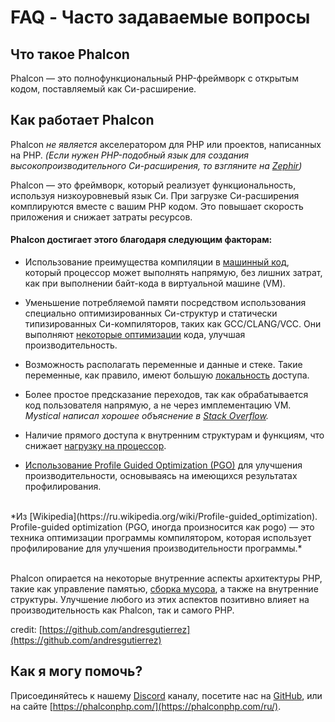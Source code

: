 # FAQ - Часто задаваемые вопросы

## Что такое Phalcon
Phalcon — это полнофункциональный PHP-фреймворк с открытым кодом, поставляемый как Си-расширение.

## Как работает Phalcon
Phalcon *не является* акселератором для PHP или проектов, написанных на PHP. _(Если нужен PHP-подобный язык для создания высокопроизводительного Си-расширения, то взгляните на [Zephir](https://github.com/phalcon/zephir))_

Phalcon — это фреймворк, который реализует функциональность, используя низкоуровневый язык Си. При загрузке Си-расширения комплируются вместе с вашим PHP кодом. Это повышает скорость приложения и снижает затраты ресурсов.

#### Phalcon достигает этого благодаря следующим факторам:

- Использование преимущества компиляции в [машинный код](https://ru.wikipedia.org/wiki/%D0%9C%D0%B0%D1%88%D0%B8%D0%BD%D0%BD%D1%8B%D0%B9_%D0%BA%D0%BE%D0%B4), который процессор может выполнять напрямую, без лишних затрат, как при выполнении байт-кода в виртуальной машине (VM).

- Уменьшение потребляемой памяти посредством использования специально оптимизированных Си-структур и статически типизированных Си-компиляторов, таких как GCC/CLANG/VCC. Они выполняют [некоторые оптимизации](https://ru.wikipedia.org/wiki/%D0%9A%D0%B0%D1%82%D0%B5%D0%B3%D0%BE%D1%80%D0%B8%D1%8F:%D0%9E%D0%BF%D1%82%D0%B8%D0%BC%D0%B8%D0%B7%D0%B0%D1%86%D0%B8%D0%B8_%D0%BA%D0%BE%D0%BC%D0%BF%D0%B8%D0%BB%D1%8F%D1%82%D0%BE%D1%80%D0%B0) кода, улучшая производительность.

- Возможность располагать переменные и данные и стеке. Такие переменные, как правило, имеют большую [локальность](https://en.wikipedia.org/wiki/Locality_of_reference) доступа.

- Более простое предсказание переходов, так как обрабатывается код пользователя напрямую, а не через имплементацию VM. *Mystical написал хорошее объяснение в [Stack Overflow](https://stackoverflow.com/a/11227902/1661465).*

- Наличие прямого доступа к внутренним структурам и функциям, что снижает [нагрузку на процессор](https://en.wikipedia.org/wiki/CPU-bound).

- [Использование Profile Guided Optimization (PGO)](https://ru.wikipedia.org/wiki/Profile-guided_optimization) для улучшения производительности, основываясь на имеющихся результатах профилирования.

<br>
*Из [Wikipedia](https://ru.wikipedia.org/wiki/Profile-guided_optimization). Profile-guided optimization (PGO, иногда произносится как pogo) —  это техника оптимизации программы компилятором, которая использует профилирование для улучшения производительности программы.*
<br><br>

Phalcon опирается на некоторые внутренние аспекты архитектуры PHP, такие как управление памятью, [сборка мусора](https://ru.wikipedia.org/wiki/%D0%A1%D0%B1%D0%BE%D1%80%D0%BA%D0%B0_%D0%BC%D1%83%D1%81%D0%BE%D1%80%D0%B0), а также на внутренние структуры. Улучшение любого из этих аспектов позитивно влияет на производительность как Phalcon, так и самого PHP.

credit: [https://github.com/andresgutierrez](https://github.com/andresgutierrez)

## Как я могу помочь?

Присоединяйтесь к нашему [Discord](https://phalcon.link/discord) каналу, посетите нас на [GitHub](https://github.com/phalcon), или на сайте [https://phalconphp.com/](https://phalconphp.com/ru/).
